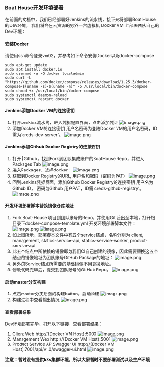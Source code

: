 ### Boat House开发环境部署


在前面的文档中，我们已经部署好Jenkins的流水线，接下来将部署Boat House的Dev环境。
我们将会在云资源的另外一台虚拟机 Docker VM 上部署团队自己的Dev环境：


#### 安装Docker

请使用ssh命令登录vm02，并参考如下命令安装Docker以及docker-compose

```
sudo apt-get update
sudo apt install docker.io
sudo usermod -a -G docker localadmin
sudo curl -L "https://github.com/docker/compose/releases/download/1.25.3/docker-compose-$(uname -s)-$(uname -m)" -o /usr/local/bin/docker-compose
sudo chmod +x /usr/local/bin/docker-compose
sudo systemctl daemon-reload
sudo systemctl restart docker 
```

#### Jenkins添加Docker VM的连接密钥
1. 打开Jenkins流水线，进入凭据配置界面，点击添加凭证
![image.png](images/teamguide-cd-01.png)
1. 添加Docker VM的连接密钥
用户名密码为登陆Docker VM的用户名密码，ID需为‘creds-dev-server’。
![image.png](images/teamguide-cd-02.png)

#### Jenkins添加Github Docker Registry的连接密钥
1. 打开Github，找到Fork到团队集成账户的BoatHouse Repo，并进入Packages Tab
![image.png](images/teamguide-cd-03.png)
1. 进入Packages，选择docker：
![image.png](images/teamguide-cd-04.png)
1. 获取到Docker Registry的URL, 用户名和密码（密码为PAT）
![image.png](images/teamguide-cd-05.png)
1. 回到Jenkins凭据页面，添加Github Docker Registry的连接密钥
用户名为Github ID， 密码为Github 用户PAT，ID需'creds-github-registry’。
![image.png](images/teamguide-cd-06.png)

#### 开发环境部署脚本替换镜像仓库地址
1. Fork Boat-House 项目到团队账号的Repo，并使用Git 迁出至本地，打开根目录下docker-compose-template.yml 开发环境部署脚本文件：
![image.png](images/teamguide-cd-15.png)
![image.png](images/teamguide-cd-16.png)
1. 如上图所示，部署脚本文件中有五个service结点，名称分别为
 client,
 management, 
 statics-service-api, 
 statics-service-worker, 
 product-service-api
1. 此五个结点中所依赖的镜像即为我们CI自己创建的镜像，因此需要替换这五个结点的镜像地址为团队账号GitHub Package的地址：
![image.png](images/teamguide-cd-17.png)
1. 另外的Service结点所需要的基础镜像不用更换地址。
1. 修改代码完毕后，提交到团队账号的GitHub Repo。
![image.png](images/teamguide-cd-18.png)

#### 启动master分支构建
1. 点击master分支后面的构建button，启动构建
![image.png](images/teamguide-cd-10.png)
1. 构建过程中查看输出情况
![image.png](images/teamguide-cd-11.png)

#### 查看部署结果
Dev环境部署完毕，打开以下链接，查看部署结果：
1. Client Web 
http://{Docker VM Host}:5000
![image.png](images/teamguide-cd-12.png)
1. Management Web
http://{Docker VM Host}:5001
![image.png](images/teamguide-cd-13.png)
1. Product Service AP Swagger UI
http://{Docker VM Host}:7001/api/v1.0/swagger-ui.html
![image.png](images/teamguide-cd-14.png)

**注意：暂时没有提供k8s集群环境，所以大家暂时不要部署测试以及生产环境**
